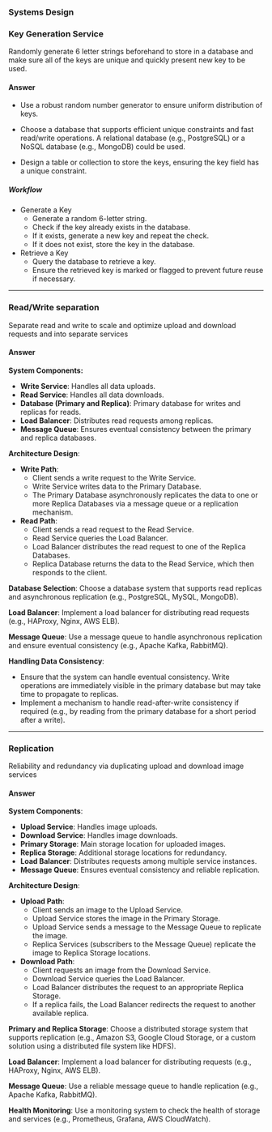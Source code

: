 ### Systems Design

### Key Generation Service

Randomly generate 6 letter strings beforehand to store in a database and make sure all of the keys are unique and quickly present new key to be used.

#### Answer

- Use a robust random number generator to ensure uniform distribution of keys.

- Choose a database that supports efficient unique constraints and fast read/write operations. A relational database (e.g., PostgreSQL) or a NoSQL database (e.g., MongoDB) could be used.

- Design a table or collection to store the keys, ensuring the key field has a unique constraint.

##### Workflow

- Generate a Key
  - Generate a random 6-letter string.
  - Check if the key already exists in the database.
  - If it exists, generate a new key and repeat the check.
  - If it does not exist, store the key in the database.
- Retrieve a Key
  - Query the database to retrieve a key.
  - Ensure the retrieved key is marked or flagged to prevent future reuse if necessary.

---

### Read/Write separation

Separate read and write to scale and optimize upload and download requests and into separate services

#### Answer

**System Components:**

- **Write Service**: Handles all data uploads.
- **Read Service**: Handles all data downloads.
- **Database (Primary and Replica)**: Primary database for writes and replicas for reads.
- **Load Balancer**: Distributes read requests among replicas.
- **Message Queue**: Ensures eventual consistency between the primary and replica databases.

**Architecture Design**:

- **Write Path**:
  - Client sends a write request to the Write Service.
  - Write Service writes data to the Primary Database.
  - The Primary Database asynchronously replicates the data to one or more Replica Databases via a message queue or a replication mechanism.
- **Read Path**:
  - Client sends a read request to the Read Service.
  - Read Service queries the Load Balancer.
  - Load Balancer distributes the read request to one of the Replica Databases.
  - Replica Database returns the data to the Read Service, which then responds to the client.

**Database Selection**: Choose a database system that supports read replicas and asynchronous replication (e.g., PostgreSQL, MySQL, MongoDB).

**Load Balancer**: Implement a load balancer for distributing read requests (e.g., HAProxy, Nginx, AWS ELB).

**Message Queue**: Use a message queue to handle asynchronous replication and ensure eventual consistency (e.g., Apache Kafka, RabbitMQ).

**Handling Data Consistency**:

- Ensure that the system can handle eventual consistency. Write operations are immediately visible in the primary database but may take time to propagate to replicas.
- Implement a mechanism to handle read-after-write consistency if required (e.g., by reading from the primary database for a short period after a write).

---

### Replication

Reliability and redundancy via duplicating upload and download image services

#### Answer

**System Components**:

- **Upload Service**: Handles image uploads.
- **Download Service**: Handles image downloads.
- **Primary Storage**: Main storage location for uploaded images.
- **Replica Storage**: Additional storage locations for redundancy.
- **Load Balancer**: Distributes requests among multiple service instances.
- **Message Queue**: Ensures eventual consistency and reliable replication.

**Architecture Design**:

- **Upload Path**:
  - Client sends an image to the Upload Service.
  - Upload Service stores the image in the Primary Storage.
  - Upload Service sends a message to the Message Queue to replicate the image.
  - Replica Services (subscribers to the Message Queue) replicate the image to Replica Storage locations.
- **Download Path**:
  - Client requests an image from the Download Service.
  - Download Service queries the Load Balancer.
  - Load Balancer distributes the request to an appropriate Replica Storage.
  - If a replica fails, the Load Balancer redirects the request to another available replica.

**Primary and Replica Storage**: Choose a distributed storage system that supports replication (e.g., Amazon S3, Google Cloud Storage, or a custom solution using a distributed file system like HDFS).

**Load Balancer**: Implement a load balancer for distributing requests (e.g., HAProxy, Nginx, AWS ELB).

**Message Queue**: Use a reliable message queue to handle replication (e.g., Apache Kafka, RabbitMQ).

**Health Monitoring**: Use a monitoring system to check the health of storage and services (e.g., Prometheus, Grafana, AWS CloudWatch).